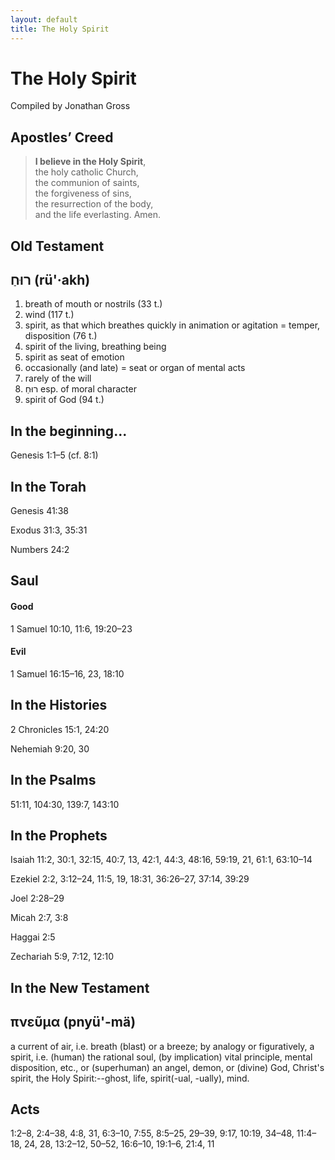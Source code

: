 ```yaml
---
layout: default
title: The Holy Spirit
---
```


The Holy Spirit
===============

Compiled by Jonathan Gross

Apostles’ Creed
---------------

> **I believe in the Holy Spirit**,  
> the holy catholic Church,  
> the communion of saints,  
> the forgiveness of sins,  
> the resurrection of the body,  
> and the life everlasting. Amen.  

Old Testament
-------------

## רוּחַ (rü'·akh)

1.  breath of mouth or nostrils (33 t.)
2.  wind (117 t.)
3.  spirit, as that which breathes quickly in animation or agitation =
    temper, disposition (76 t.)
4.  spirit of the living, breathing being
5.  spirit as seat of emotion
6.  occasionally (and late) = seat or organ of mental acts
7.  rarely of the will
8.  רוּחַ esp. of moral character
9.  spirit of God (94 t.)

## In the beginning...

Genesis 1:1–5 (cf. 8:1)

## In the Torah

Genesis 41:38

Exodus 31:3, 35:31

Numbers 24:2

## Saul

#### Good

1 Samuel 10:10, 11:6, 19:20–23

#### Evil

1 Samuel 16:15–16, 23, 18:10

## In the Histories

2 Chronicles 15:1, 24:20

Nehemiah 9:20, 30

## In the Psalms

51:11, 104:30, 139:7, 143:10

## In the Prophets

Isaiah 11:2, 30:1, 32:15, 40:7, 13, 42:1, 44:3, 48:16, 59:19, 21, 61:1,
63:10–14

Ezekiel 2:2, 3:12–24, 11:5, 19, 18:31, 36:26–27, 37:14, 39:29

Joel 2:28–29

Micah 2:7, 3:8

Haggai 2:5

Zechariah 5:9, 7:12, 12:10

In the New Testament
--------------------

## πνεῦμα (pnyü'-mä)

a current of air, i.e. breath (blast) or a breeze; by analogy or
figuratively, a spirit, i.e. (human) the rational soul, (by implication)
vital principle, mental disposition, etc., or (superhuman) an angel,
demon, or (divine) God, Christ's spirit, the Holy Spirit:--ghost, life,
spirit(-ual, -ually), mind.

## Acts

1:2–8, 2:4–38, 4:8, 31, 6:3–10, 7:55, 8:5–25, 29–39, 9:17, 10:19, 34–48,
11:4–18, 24, 28, 13:2–12, 50–52, 16:6–10, 19:1–6, 21:4, 11
